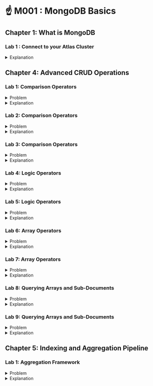 # ☝ M001 : MongoDB Basics

## Chapter 1: What is MongoDB

### Lab 1 : Connect to your Atlas Cluster

<details>

<summary>Explanation</summary>

1. atlas에 database 계정 생성 (<mark style="color:red;">**`username: m001-student`**</mark>`,` <mark style="color:red;">**`password: m001-mongodb-basic`**</mark>)
2. mongo shell로 mongo 클러스터 접속

```shell
mongo "mongodb+srv://sandbox.vlwl8hn.mongodb.net/admin" --username m001-student --password m001-mongodb-basic
```

</details>



## Chapter 4: Advanced CRUD Operations

### Lab 1: Comparison Operators

<details>

<summary>Problem</summary>

To complete this exercise connect to your Atlas cluster using the in-browser IDE space at the end of this chapter.

How many documents in the sample\_training.zips collection have fewer than 1000 people listed in the pop field?

Copy/paste the exact numeric value (without double quotes) of the result that you get into the response field.

</details>

<details>

<summary>Explanation</summary>

<mark style="color:green;">**8065**</mark>

To get this value use the following query:

```javascript
db.zips.find({ "pop": { "$lt": 1000 }}).count()
```

Use the $lt instead of $lte operator to exclude all documents that have exactly 1000 people listed in the pop field.

</details>



### Lab 2: Comparison Operators

<details>

<summary>Problem</summary>

To complete this exercise connect to your Atlas cluster using the in-browser IDE space at the end of this chapter.

What is the difference between the number of people born in 1998 and the number of people born after 1998 in the sample\_training.trips collection?

Enter the exact numeric value of the result that you get into the response field.

</details>

<details>

<summary>Explanation</summary>

<mark style="color:green;">**6**</mark>

You can use the following queries to get this value:

```javascript
db.trips.find({ "birth year": { "$gt": 1998 }}).count()
db.trips.find({ "birth year": 1998 }).count()
```

Use the $gt instead of $gte operator to exclude all 1998 births, and then see how many people were born in 1998 by using implicit equality, then subtract the two values to get the difference.

</details>



### Lab 3: Comparison Operators

<details>

<summary>Problem</summary>

Problem:

To complete this exercise connect to your Atlas cluster using the in-browser IDE space at the end of this chapter.

Using the sample\_training.routes collection find out which of the following statements will return all routes that have at least one stop in them?

**Attempts Remaining:**Correct Answer

Check all answers that apply:

* **`db.routes.find({ "stops": { "$gte": 0 }}).pretty()`**

<!---->

* **`db.routes.find({ "stops": { "$lt": 0 }}).pretty()`**

<!---->

* **`db.routes.find({ "stops": { "$ne": 0 }}).pretty()`**

<!---->

* **`db.routes.find({ "stops": { "$gt": 0 }}).pretty()`**

</details>

<details>

<summary>Explanation</summary>

* <mark style="color:green;">**`db.routes.find({ "stops": { "$gt": 0 }}).pretty()`**</mark>

This is **correct**.

The given query looks for strict equality where the stops field has to be greater than zero, thus excluding all zero stops.

* <mark style="color:green;">**`db.routes.find({ "stops": { "$ne": 0 }}).pretty()`**</mark>

This is **correct**.

This query will also work, given that there are no non-negative or non- numeric values in this collection. It returns all documents where the stops field is not equal to 0.

* **`db.routes.find({ "stops": { "$gte": 0 }}).pretty()`**

This is **incorrect**.

Using greater than or equal to operator will include documents where stops equal to zero making the result set invalid for this question.

* **`db.routes.find({ "stops": { "$lt": 0 }}).pretty()`**

This is **incorrect**.

There is no way to have less than zero stops for a flight, so this query yields zero results and asks for impossible information.

</details>



### Lab 4: Logic Operators

<details>

<summary>Problem</summary>

To complete this exercise connect to your Atlas cluster using the in-browser IDE space at the end of this chapter.

Before solving this exercise, make sure to undo some of the changes that we made to the zips collection earlier in the course by running the following command:

```javascript
db.zips.updateMany({ "city": "HUDSON" }, { "$inc": { "pop": -10 } })
```

How many zips in the sample\_training.zips dataset are neither over-populated nor under-populated?

In this case, we consider population of more than 1,000,000 to be over- populated and less than 5,000 to be under-populated.

Copy/paste the exact numeric value (without double quotes) of the result that you get into the response field.

</details>

<details>

<summary>Explanation</summary>

<mark style="color:green;">**11193**</mark>

To get this value use the following range query:

```javascript
db.zips.find({ "pop": { "$gte": 5000, "$lte": 1000000 }}).count()
```

You could also use the $nor operator if you want to use a logic operator like so:

```javascript
db.zips.find({ "$nor": [ { "pop": { "$lt":5000 } },
             { "pop": { "$gt": 1000000 } } ] } ).count()
```

The best operator for this case is $nor, it excludes both cases from consideration and we are left with the remaining set.

</details>



### Lab 5: Logic Operators

<details>

<summary>Problem</summary>

To complete this exercise connect to your Atlas cluster using the in-browser IDE space at the end of this chapter.

How many companies in the sample\_training.companies dataset were

either founded in 2004

* \[and] either have the _social_ category\_code \[or] _web_ category\_code,

\[or] were founded in the month of October

* \[and] also either have the _social_ category\_code \[or] _web_ category\_code?

Copy/paste the exact numeric value (without double quotes) of the result that you get into the response field.

</details>

<details>

<summary>Explanation</summary>

<mark style="color:green;">**149**</mark>

To get this value use the following query:

```javascript
db.companies.find({ "$and": [
                        { "$or": [ { "founded_year": 2004 },
                                   { "founded_month": 10 } ] },
                        { "$or": [ { "category_code": "web" },
                                   { "category_code": "social" }]}]}).count()
```

In this case, you have to use an explicit $and. There are two or statements, and to get all the companies that match the required specification both or statements have to be true at the same time.

</details>



### Lab 6: Array Operators

<details>

<summary>Problem</summary>

To complete this exercise connect to your Atlas cluster using the in-browser IDE space at the end of this chapter.

What is the name of the listing in the sample\_airbnb.listingsAndReviews dataset that accommodates more than 6 people and has exactly 50 reviews?

Copy/Paste the value of the "name" field into the response field **without** quotation marks.

</details>

<details>

<summary>Explanation</summary>

<mark style="color:green;">**Sunset Beach Lodge Retreat**</mark>

To get this value use the following query:

```javascript
db.listingsAndReviews.find({ "reviews": { "$size":50 },
                             "accommodates": { "$gt":6 }})
```

We can use the $size operator to select only the documents that have exactly 50 elements in the reviews field. This query can also run in Atlas so that it is easier to see the value of the name field right away.

</details>



### Lab 7: Array Operators

<details>

<summary>Problem</summary>

To complete this exercise connect to your Atlas cluster using the in-browser IDE space at the end of this chapter.

Using the sample\_airbnb.listingsAndReviews collection find out how many documents have the "property\_type" "House", and include "Changing table" as one of the "amenities"?

Enter the number of results to the response field.

</details>

<details>

<summary>Explanation</summary>

<mark style="color:green;">**11**</mark>

To get this value use the following query in the mongo shell:

```javascript
db.listingsAndReviews.find({ "property_type": "House",
                             "amenities": "Changing table" }).count()
```

or this query in the Atlas UI

```javascript
{"property_type": "House","amenities": "Changing table"}
```

There is no need to use any array operators in this scenario. The default MQL behavior is to return documents in which the "amenities" field contains the element "Changing table".

[\
](https://university.mongodb.com/mercury/M001/2022\_October\_11/chapter/Chapter\_4\_Advanced\_CRUD\_Operations/lesson/5f37114c04e9ffaf37b3a2e5/problem)

</details>



### Lab 8: Querying Arrays and Sub-Documents

<details>

<summary>Problem</summary>

To complete this exercise connect to your Atlas cluster using the in-browser IDE space at the end of this chapter.

How many trips in the sample\_training.trips collection started at stations that are to the west of the -74 longitude coordinate?

Longitude decreases in value as you move west.

Note: We always list the longitude first and then latitude in the coordinate pairs; i.e.

**\<field\_name>: \[ \<longitude>, \<latitude> ]**

</details>

<details>

<summary>Explanation</summary>

<mark style="color:green;">**1928**</mark>

To get this value use the following query:

```javascript
db.trips.find({ "start station location.coordinates.0": { "$lt": -74 }}).count()
```

The "start station location" has a sub-document that contains the coordinates array. To get to this coordinates array we must use use dot-notation. We can issue a range query to find all documents in this longitude. The caveat is to remember that all trips take place in NYC so the latitude value in the coordinates array will always be positive, and we don't have to worry about it when issuing a range query like this.

</details>



### Lab 9: Querying Arrays and Sub-Documents

<details>

<summary>Problem</summary>

To complete this exercise connect to your Atlas cluster using the in-browser IDE space at the end of this chapter.

How many inspections from the sample\_training.inspections collection were conducted in the city of NEW YORK?

</details>

<details>

<summary>Explanation</summary>

<mark style="color:green;">**18279**</mark>

To get this value use the following query:

COPY

```javascript
db.inspections.find({ "address.city": "NEW YORK" }).count()
```

Here we need to use dot-notation to get to the "city" field and search for all documents where this field is equal to "NEW YORK".

</details>



## Chapter 5: Indexing and Aggregation Pipeline

### Lab 1: Aggregation Framework

<details>

<summary>Problem</summary>

To complete this exercise connect to your Atlas cluster using the in-browser IDE space at the end of this chapter.

What room types are present in the sample\_airbnb.listingsAndReviews collection?

**Attempts Remaining:**Correct Answer

Check all answers that apply:

* Shared room

<!---->

* Entire home/apt

<!---->

* House

<!---->

* Private room

<!---->

* Apartment

<!---->

* Kitchen

<!---->

* Living Room

</details>

<details>

<summary>Explanation</summary>



* <mark style="color:green;">**Shared room**</mark>
* <mark style="color:green;">**Entire home/apt**</mark>
*   <mark style="color:green;">**Private room**</mark>

    > These are <mark style="color:green;">**correct**</mark><mark style="color:green;">.</mark>
    >
    > To get this result you need to run the following query.

```javascript
db.listingsAndReviews.aggregate([ { "$group": { "_id": "$room_type" } }])
```

* **Living Room**
* **Kitchen**
* **House**
*   **Apartment**

    > These are **incorrect**.
    >
    > Neither of these options is present in the "room\_type" field in the listingsAndReviews collection.

[\
](https://university.mongodb.com/mercury/M001/2022\_October\_11/chapter/Chapter\_5\_Indexing\_and\_Aggregation\_Pipeline/lesson/5f3744af04e9ffb9741db2b5/problem)

</details>
